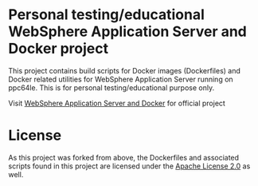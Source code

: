 # Personal testing/educational WebSphere Application Server and Docker project
This project contains build scripts for Docker images (Dockerfiles) and Docker related utilities for WebSphere Application Server running on ppc64le. This is for personal testing/educational purpose only. 

Visit [WebSphere Application Server and Docker](https://github.com/WASdev/ci.docker) for official project

# License
As this project was forked from above, the Dockerfiles and associated scripts found in this project are licensed under the [Apache License 2.0](LICENSE) as well.
